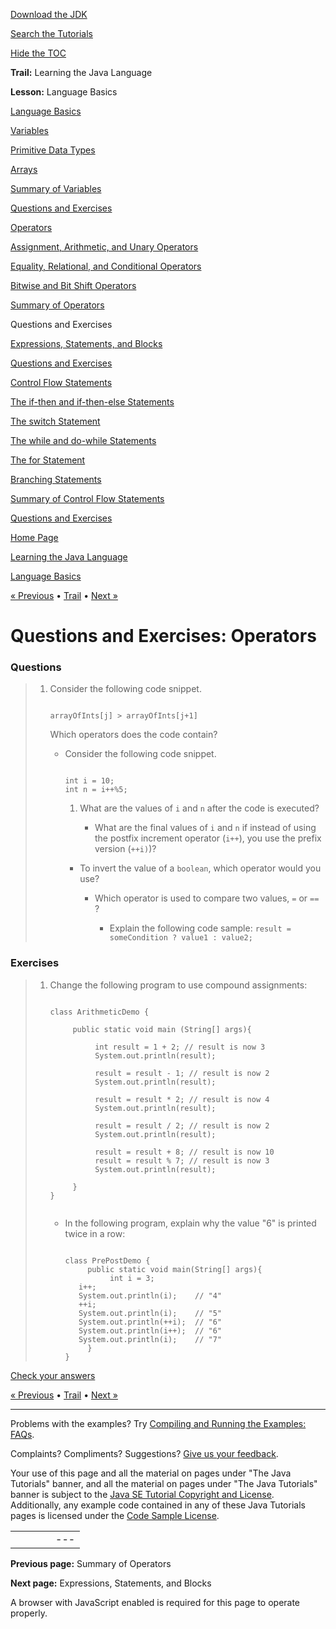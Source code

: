 [Download
the JDK](http://java.sun.com/javase/6/download.jsp)
  
[Search the
Tutorials](../../../search.html)
  
[Hide the TOC](javascript:toggleLeft())

**Trail:** Learning the Java Language
  
**Lesson:** Language Basics

[Language Basics](../index.html)

[Variables](../variables.html)

[Primitive Data Types](../datatypes.html)

[Arrays](../arrays.html)

[Summary of Variables](../variablesummary.html)

[Questions and Exercises](../QandE/questions_variables.html)

[Operators](../operators.html)

[Assignment, Arithmetic, and Unary Operators](../op1.html)

[Equality, Relational, and Conditional Operators](../op2.html)

[Bitwise and Bit Shift Operators](../op3.html)

[Summary of Operators](../opsummary.html)

Questions and Exercises

[Expressions, Statements, and Blocks](../expressions.html)

[Questions and Exercises](../QandE/questions_expressions.html)

[Control Flow Statements](../flow.html)

[The if-then and if-then-else Statements](../if.html)

[The switch Statement](../switch.html)

[The while and do-while Statements](../while.html)

[The for Statement](../for.html)

[Branching Statements](../branch.html)

[Summary of Control Flow Statements](../flowsummary.html)

[Questions and Exercises](../QandE/questions_flow.html)

[Home Page](../../../index.html)
>
[Learning the Java Language](../../index.html)
>
[Language Basics](../index.html)

[« Previous](../opsummary.html) • [Trail](../../TOC.html) • [Next »](../expressions.html)

# Questions and Exercises: Operators

### Questions

> 1. Consider the following code snippet.
>
>    ```
>
>    arrayOfInts[j] > arrayOfInts[j+1]
>
>    ```
>
>    Which operators does the code contain?
>
>    - Consider the following code snippet.
>
>      ```
>
>      int i = 10;
>      int n = i++%5;
>
>      ```
>
>      1. What are the values of `i` and `n`
>         after the code is executed?
>
>         - What are the final values of `i` and `n`
>           if instead of using the postfix increment operator (`i++`),
>           you use the prefix version (`++i)`)?
>
>      - To invert the value of a `boolean`, which operator
>        would you use?
>
>        - Which operator is used to compare two values, `=` or `==` ?
>
>          - Explain the following code sample: `result = someCondition ? value1 : value2;`

### Exercises

> 1. Change the following program to use compound assignments:
>
>    ```
>
>    class ArithmeticDemo {
>
>         public static void main (String[] args){
>              
>              int result = 1 + 2; // result is now 3
>              System.out.println(result);
>
>              result = result - 1; // result is now 2
>              System.out.println(result);
>
>              result = result * 2; // result is now 4
>              System.out.println(result);
>
>              result = result / 2; // result is now 2
>              System.out.println(result);
>
>              result = result + 8; // result is now 10
>              result = result % 7; // result is now 3
>              System.out.println(result);
>
>         }
>    }
>
>
>    ```
>
>    - In the following program, explain why the value "6" is printed twice in a row:
>
>      ```
>
>      class PrePostDemo {
>           public static void main(String[] args){
>                int i = 3;
>      	  i++;
>      	  System.out.println(i);	// "4"
>      	  ++i;			   
>      	  System.out.println(i);	// "5"
>      	  System.out.println(++i);	// "6"
>      	  System.out.println(i++);	// "6"
>      	  System.out.println(i);	// "7"
>           }
>      }
>
>      ```

[Check your answers](answers_operators.html)

[« Previous](../opsummary.html)
•
[Trail](../../TOC.html)
•
[Next »](../expressions.html)

---

Problems with the examples? Try [Compiling and Running
the Examples: FAQs](../../../information/run-examples.html).
  
Complaints? Compliments? Suggestions? [Give
us your feedback](http://download.oracle.com/javase/feedback.html).

Your use of this page and all the material on pages under "The Java Tutorials" banner,
and all the material on pages under "The Java Tutorials" banner is subject to the [Java SE Tutorial Copyright
and License](../../../information/license.html).
Additionally, any example code contained in any of these Java
Tutorials pages is licensed under the
[Code
Sample License](http://developers.sun.com/license/berkeley_license.html).

|  |  |  |  |  |
| --- | --- | --- | --- | --- |
| |  |  | | --- | --- | | duke image | Oracle logo | | [About Oracle](http://www.oracle.com/us/corporate/index.html) | [Oracle Technology Network](http://www.oracle.com/technology/index.html) | [Terms of Service](https://www.samplecode.oracle.com/servlets/CompulsoryClickThrough?type=TermsOfService) | Copyright © 1995, 2011 Oracle and/or its affiliates. All rights reserved. |

**Previous page:** Summary of Operators
  
**Next page:** Expressions, Statements, and Blocks




A browser with JavaScript enabled is required for this page to operate properly.